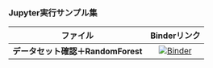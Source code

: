 ### Jupyter実行サンプル集

|ファイル|Binderリンク|
|---|:---:|
|**データセット確認＋RandomForest** |[![Binder](https://mybinder.org/badge_logo.svg)](https://mybinder.org/v2/gh/h-ueda/kaggle-spaceship-titanic/tree/sample-jupyter?labpath=spaceship-titanic-prediction.ipynb)|

